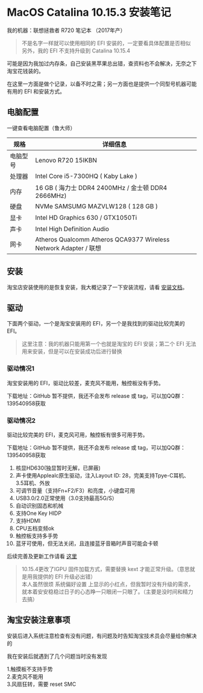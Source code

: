 # MacOS Catalina 10.15.3 安装笔记

我的机器：联想拯救者 R720 笔记本 （2017年产） 

> 不是名字一样就可以使用相同的 EFI 安装的，一定要看具体配置是否相似
> 另外，我的 EFI 不支持升级到 Catalina 10.15.4

可能是因为我加过内存条，自己安装黑苹果总出错，查资料也不会解决，无奈之下淘宝花钱装的。    

在这里一方面是做个记录，以备不时之需；另一方面也是提供一个同型号机器可能有用的 EFI 和安装方式。

## 电脑配置

一键查看电脑配置（鲁大师）

| 规格     | 详细信息                                                           |
| -------- | -----------------------------------------------------------      |
| 电脑型号 | Lenovo R720 15IKBN                                                 |
| 处理器   | Intel Core i5-7300HQ ( Kaby Lake )                                 |
| 内存     | 16 GB ( 海力士 DDR4 2400MHz / 金士顿 DDR4 2666MHz)                   |
| 硬盘     | NVMe SAMSUMG MAZVLW128 ( 128 GB )                                  |
| 显卡     | Intel HD Graphics 630 / GTX1050Ti                                  |
| 声卡     | Intel High Definition Audio                                        |
| 网卡     | Atheros Qualcomm Atheros QCA9377 Wireless Network Adapter / 联想    |

## 安装

淘宝店安装使用的是恢复安装，我大概记录了一下安装流程，请看 [安装文档](install.md)。

## 驱动

下面两个驱动，一个是淘宝安装用的 EFI，另一个是我找到的驱动比较完美的 EFI。

> 这里注意：我的机器只能用第一个也就是淘宝的 EFI 安装；第二个 EFI 无法用来安装，但是可以在安装成功后进行替换

### 驱动情况1

淘宝安装用的 EFI，驱动比较差，麦克风不能用，触控板没有手势。

下载地址：GitHub 暂不提供，我还不会发布 release 或 tag，可以加QQ群：139540958获取

### 驱动情况2

驱动比较完美的 EFI，麦克风可用，触控板有很多可用手势。

下载地址：GitHub 暂不提供，我还不会发布 release 或 tag，可以加QQ群：139540958获取

1. 核显HD630(独显暂时无解，已屏蔽)
2. 声卡使用Applealc原生驱动，注入Layout ID: 28，完美支持Tpye-C耳机、3.5耳机、外放
3. 可调节音量（支持Fn+F2/F3）和亮度，小键盘可用
4. USB3.0/2.0正常使用（3.0支持最高5G/S）
5. 自动识别固态和机械
6. 支持One Key HIDP
7. 支持HDMI
8. CPU五档变频ok
9. 触控板支持多手势
10. 蓝牙可使用，但无法关闭，且连接蓝牙音箱时声音可能会卡顿

后续完善及更新工作请看 [这里](update.md)

> 10.15.4更改了IGPU 固件加载方式，需要替换 kext 才能正常升级。（意思就是用我提供的 EFI 升级必出错）    
> 本人虽然很烦 系统偏好设置 上显示的小红点，但我暂时没有升级的需求，就本着安安稳稳过日子的心态睁一只眼闭一只眼了。（主要是没时间和精力去搞）

## 淘宝安装注意事项

安装后进入系统注意检查有没有问题，有问题及时告知淘宝技术员会尽量给你解决的      

我在安装后就遇到了几个问题当时没有发现

1.触摸板不支持手势      
2.麦克风不能用      
3.风扇狂转，需要 reset SMC   